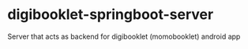 # digibooklet-springboot-server
Server  that acts as backend for digibooklet (momobooklet) android app 
